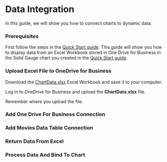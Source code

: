 # Data Integration

In this guide, we will show you how to connect charts to dynamic data.

### Prerequisites

First follow the steps in the [Quick Start guide](/).  This guide will show you how to display data from an Excel Workbook stored in One Drive for Business in the Solid Gauge chart you created in the [Quick Start guide](/).

### Upload Excel File to OneDrive for Business

Download the [ChartData.xlsx](/../master/ChartData.xlsx) Excel Workbook and save it to your computer.

Log in to OneDrive for Business and upload the **ChartData.xlsx** file.

Remember where you upload the file.

### Add One Drive For Business Connection


### Add Movies Data Table Connection


### Return Data From Excel


### Process Data And Bind To Chart

